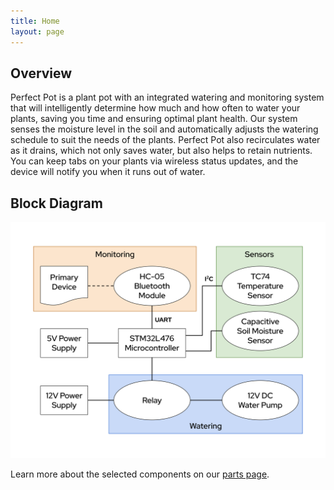 ```yaml
---
title: Home
layout: page
---
```


## Overview

Perfect Pot is a plant pot with an integrated watering and monitoring system that will intelligently determine how much and how often to water your plants, saving you time and ensuring optimal plant health. Our system senses the moisture level in the soil and automatically adjusts the watering schedule to suit the needs of the plants. Perfect Pot also recirculates water as it drains, which not only saves water, but also helps to retain nutrients. You can keep tabs on your plants via wireless status updates, and the device will notify you when it runs out of water.

## Block Diagram

![block diagram](images/blockDiagram.png)

Learn more about the selected components on our [parts page](https://perfect-pot.github.io/parts.html).
